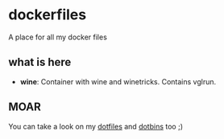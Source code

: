 dockerfiles
===========
A place for all my docker files

what is here
------------
* **wine**: Container with wine and winetricks. Contains vglrun.

MOAR
----
You can take a look on my [dotfiles](https://github.com/rodrigogolive/dotfiles) and [dotbins](https://github.com/rodrigogolive/dotbins) too ;)
